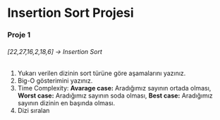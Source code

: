 # Insertion Sort Projesi
### Proje 1
###### [22,27,16,2,18,6] -> Insertion Sort
1. Yukarı verilen dizinin sort türüne göre aşamalarını yazınız.
2. Big-O gösterimini yazınız.
3. Time Complexity: 
    **Avarage case:** Aradığımız sayının ortada olması, 
    **Worst case:** Aradığımız sayının soda olması, 
    **Best case:** Aradığımız sayının dizinin en başında olması.
4. Dizi sıralan